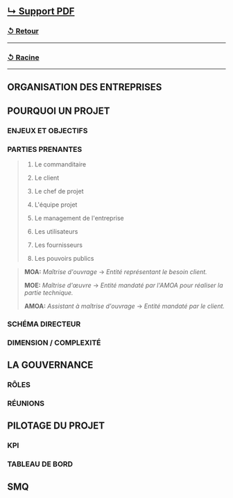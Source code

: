 [↳ Support PDF]()
---
### [↺ Retour](../README.MD)
---
### [↺ Racine](../../../README.MD)
---

## ORGANISATION DES ENTREPRISES


## POURQUOI UN PROJET


### ENJEUX ET OBJECTIFS


### PARTIES PRENANTES
> 1. Le commanditaire
>
> 2. Le client
> 
> 3. Le chef de projet
> 
> 4. L'équipe projet
> 
> 5. Le management de l'entreprise
> 
> 6. Les utilisateurs
> 
> 7. Les fournisseurs
> 
> 8. Les pouvoirs publics

> **MOA:** *Maîtrise d'ouvrage* -> *Entité représentant le besoin client.*
>
> **MOE:** *Maîtrise d'œuvre* -> *Entité mandaté par l'AMOA pour réaliser la partie technique.*
>
> **AMOA:** *Assistant à maîtrise d'ouvrage* -> *Entité mandaté par le client.*

### SCHÉMA DIRECTEUR


### DIMENSION / COMPLEXITÉ


## LA GOUVERNANCE


### RÔLES


### RÉUNIONS


## PILOTAGE DU PROJET


### KPI


### TABLEAU DE BORD


## SMQ
